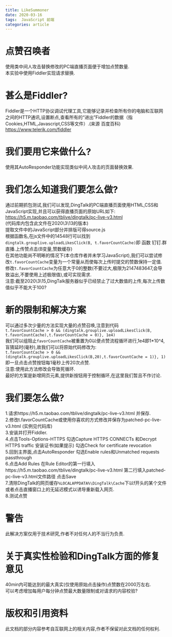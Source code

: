 ```yaml
---
title: LikeSummoner
date: 2020-03-16
tags:  JavaScript 前端
categories: article
---
```


# 点赞召唤者  
使用类中间人攻击替换修改的PC端直播页面便于增加点赞数量.  
本实验中使用Fiddler实现请求替换.  
# 甚么是Fiddler?
Fiddler是一个HTTP协议调试代理工具,它能够记录并检查所有你的电脑和互联网之间的HTTP通讯,设置断点,查看所有的“进出”Fiddler的数据（指Cookies,HTML,Javascript,CSS等文件）.(来源 百度百科)  
https://www.telerik.com/fiddler  
# 我们要用它来做什么?  
使用其AutoResponder功能实现类似中间人攻击的页面替换效果.  
# 我们怎么知道我们要怎么做?  
通过前期抓包测试,我们可以发现,DingTalk的PC端直播页面使用HTML,CSS和JavaScript实现,并且可以获得直播页面的原始URL如下:  
https://h5.m.taobao.com/tblive/dingtalk/pc-live-v3.html  
(代码库内包含此文件在2020\3\13的版本)  
提取文件中的JavaScript部分并排版可得source.js  
根据函数名,在js文件中的14548行可以找到`dingtalk.grouplive.uploadLikesClick(B, t.favorCountCache)`即 函数 钉钉.群直播.上传赞点击(B变量,赞数缓存)  
在其他功能尚不明晰的情况下(本仓库作者并未学习JavaScript),我们可以尝试修改`t.favorCountCache`变量为一个常量从而使每次上传时提交的赞数保持一定值.  
修改`t.favorCountCache`为任意大于0的整数(不要过大,极限为2147483647,会导致溢出,不要使用上述极限值),或可实现需求.  
注意:截至2020\3\15,DingTalk服务器似乎已经禁止了过大数值的上传,每次上传数值似乎不能大于100?  
# 新的限制和解决方案  
可以通过多次少量的方法实现大量的点赞召唤,注意到代码  
`t.favorCountCache > 0 && (dingtalk.grouplive.uploadLikesClick(B, t.favorCountCache),t.favorCountCache = 0)}, 1e4)`  
我们可以组阻止`favorCountCache`被重置为0以便点赞流程循环进行,1e4即1*10^4,盲猜延时(毫秒),故我们可以将原始代码修改为:  
`t.favorCountCache > 0 && (dingtalk.grouplive.uploadLikesClick(B,20),t.favorCountCache = 1)}, 1)`  
即一旦点击点赞按钮每1毫秒上传20次点赞.  
注意:使用此方法修改会导致死循环.  
最好的方案是新增网页元素,提供新按钮用于控制循环,在这里我们暂且不作讨论.  
# 我们要怎么做?  
1.请求https://h5.m.taobao.com/tblive/dingtalk/pc-live-v3.html 并保存.  
2.修改t.favorCountCache或使用你喜欢的方式修改并保存为patched-pc-live-v3.html (实例见代码库)  
3.安装并打开Fiddler.  
4.点击Tools-Options-HTTPS 勾选Capture HTTPS CONNECTs 和Decrypt HTTPS traffic 安装证书(如果提示) 勾选Check for certificate revocation  
5.回到主界面,点击AutoResponder 勾选Enable rules和Unmatched requests passthrough  
6.点击Add Rules 在Rule Editor的第一行填入https://h5.m.taobao.com/tblive/dingtalk/pc-live-v3.html 第二行填入patched-pc-live-v3.html文件路径 点击Save  
7.清除DingTalk的网页缓存`%LOCALAPPDATA%\DingTalk\Cache`下以f开头的某个文件或者点击直播窗口上的无延迟模式以诱导重新载入网页.  
8.测试点赞  
# 警告  
此解决方案仅用于技术研究,作者不对任何人的不当行为负责.  
# 关于真实性检验和DingTalk方面的修复意见  
40min内可能达到的最大真实(仅使用原始点击操作)点赞数在2000万左右.  
可以考虑增加每用户每分钟点赞最大数量限制或对请求的内容校验?  
# 版权和引用资料  
此文档的部分内容参考自互联网上的相关内容,作者不保留对此文档的任何权利.  